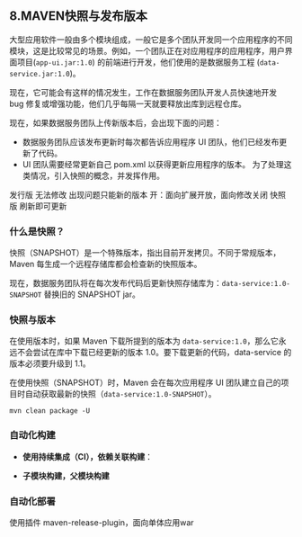 
## 8.MAVEN快照与发布版本
大型应用软件一般由多个模块组成，一般它是多个团队开发同一个应用程序的不同模块，这是比较常见的场景。例如，一个团队正在对应用程序的应用程序，用户界面项目(`app-ui.jar:1.0`) 的前端进行开发，他们使用的是数据服务工程 (`data-service.jar:1.0`)。

现在，它可能会有这样的情况发生，工作在数据服务团队开发人员快速地开发 bug 修复或增强功能，他们几乎每隔一天就要释放出库到远程仓库。

现在，如果数据服务团队上传新版本后，会出现下面的问题：

* 数据服务团队应该发布更新时每次都告诉应用程序 UI 团队，他们已经发布更新了代码。
* UI 团队需要经常更新自己 pom.xml 以获得更新应用程序的版本。
为了处理这类情况，引入快照的概念，并发挥作用。

发行版 无法修改
     出现问题只能新的版本
    开：面向扩展开放，面向修改关闭
快照版
    刷新即可更新

### 什么是快照？
快照（SNAPSHOT）是一个特殊版本，指出目前开发拷贝。不同于常规版本，Maven 每生成一个远程存储库都会检查新的快照版本。

现在，数据服务团队将在每次发布代码后更新快照存储库为：`data-service:1.0-SNAPSHOT` 替换旧的 SNAPSHOT jar。

### 快照与版本
在使用版本时，如果 Maven 下载所提到的版本为 `data-service:1.0`，那么它永远不会尝试在库中下载已经更新的版本 1.0。要下载更新的代码，data-service 的版本必须要升级到 1.1。

在使用快照（SNAPSHOT）时，Maven 会在每次应用程序 UI 团队建立自己的项目时自动获取最新的快照（`data-service:1.0-SNAPSHOT`）。


```
mvn clean package -U
```

### 自动化构建

* **使用持续集成（CI），依赖关联构建**：

* **子模块构建，父模块构建**

### 自动化部署

使用插件 maven-release-plugin，面向单体应用war
